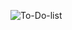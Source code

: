 ![To-Do-list](https://github.com/VaishnaviRChougule/To-Do-App/assets/117535507/26ecd0f3-e6db-444d-9050-4f89a47ab909)
